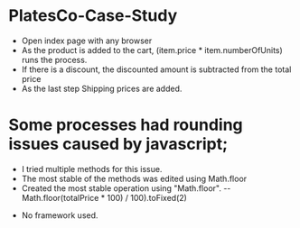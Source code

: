 # PlatesCo-Case-Study
* Open index page with any browser
* As the product is added to the cart, (item.price * item.numberOfUnits) runs the process.
* If there is a discount, the discounted amount is subtracted from the total price
* As the last step Shipping prices are added.


# Some processes had rounding issues caused by javascript;

- I tried multiple methods for this issue.
- The most stable of the methods was edited using Math.floor
- Created the most stable operation using "Math.floor".
  -- Math.floor(totalPrice * 100) / 100).toFixed(2)
 
* No framework used.
